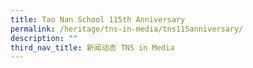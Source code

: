 ```yaml
---
title: Tao Nan School 115th Anniversary
permalink: /heritage/tns-in-media/tns115anniversary/
description: ""
third_nav_title: 新闻动态 TNS in Media
---
```


